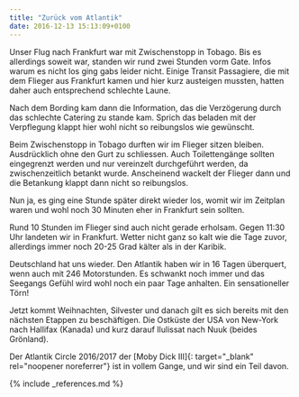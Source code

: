 ```yaml
---
title: "Zurück vom Atlantik"
date: 2016-12-13 15:13:09+0100
---
```

Unser Flug nach Frankfurt war mit Zwischenstopp in Tobago. Bis es allerdings soweit war, standen wir rund zwei Stunden vorm Gate. Infos warum es nicht los ging gabs leider nicht. Einige Transit Passagiere, die mit dem Flieger aus Frankfurt kamen und hier kurz austeigen mussten, hatten daher auch entsprechend schlechte Laune.

Nach dem Bording kam dann die Information, das die Verzögerung durch das schlechte Catering zu stande kam. Sprich das beladen mit der Verpflegung klappt hier wohl nicht so reibungslos wie gewünscht.

Beim Zwischenstopp in Tobago durften wir im Flieger sitzen bleiben. Ausdrücklich ohne den Gurt zu schliessen. Auch Toilettengänge sollten eingegrenzt werden und nur vereinzelt durchgeführt werden, da zwischenzeitlich betankt wurde. Anscheinend wackelt der Flieger dann und die Betankung klappt dann nicht so reibungslos.

Nun ja, es ging eine Stunde später direkt wieder los, womit wir im Zeitplan waren und wohl noch 30 Minuten eher in Frankfurt sein sollten.

Rund 10 Stunden im Flieger sind auch nicht gerade erholsam. Gegen 11:30 Uhr landeten wir in Frankfurt. Wetter nicht ganz so kalt wie die Tage zuvor, allerdings immer noch 20-25 Grad kälter als in der Karibik.

Deutschland hat uns wieder. Den Atlantik haben wir in 16 Tagen überquert, wenn auch mit 246 Motorstunden. Es schwankt noch immer und das Seegangs Gefühl wird wohl noch ein paar Tage anhalten. Ein sensationeller Törn!

Jetzt kommt Weihnachten, Silvester und danach gilt es sich bereits mit den nächsten Etappen zu beschäftigen. Die Ostküste der USA von New-York nach Hallifax (Kanada) und kurz darauf Ilulissat nach Nuuk (beides Grönland).

Der Atlantik Circle 2016/2017 der [Moby Dick III]{: target="_blank" rel="noopener noreferrer"} ist in vollem Gange, und wir sind ein Teil davon.


{% include _references.md %}